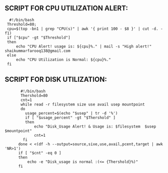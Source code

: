 SCRIPT FOR CPU UTILIZATION ALERT:
---------------------------------
      #!/bin/bash
     Threshold=80;
     cpu=$(top -bn1 | grep "CPU(s)" | awk '{ print 100 - $8 }' | cut -d. -f1)
     if ["$cpu" -gt "$Threshold"]
     then 
         echo "CPU Alert! usage is: ${cpu}%." | mail -s "High alert!" shaikummarfarooq138@gmail.com
     else
         echo "CPU Utilization is Normal: ${cpu}%."
     fi


SCRIPT FOR DISK UTILIZATION:
----------------------------

           #!/bin/bash
           Thershold=80
           cnt=1
           while read -r filesystem size use avail usep mountpoint
           do 
             usage_percent=$(echo "$usep" | tr -d '%')
             if [ "$usage_percent" -gt "$Thershold" ]
             then
                 echo "Disk_Usage Alert! & Usage is: $filesystem  $usep  $mountpoint"
                 cnt=1
            fi
          done < <(df -h --output=source,sixe,use,avail,pcent,target | awk 'NR>1')
          if [ "$cnt" -eq 0 ] 
          then
              echo -e "Disk_usage is normal :(<= {Thershold}%)"
          fi



